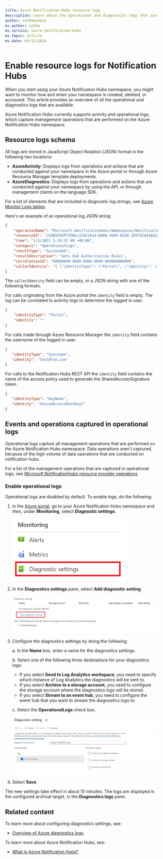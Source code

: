 ```yaml
---
title: Azure Notification Hubs resource logs
description: Learn about the operational and diagnostics logs that are available for Azure Notification Hubs, and how to enable diagnostic settings.
author: sethmanheim
ms.author: sethm
ms.service: azure-notification-hubs
ms.topic: article
ms.date: 03/12/2024
---
```


# Enable resource logs for Notification Hubs

When you start using your Azure Notification Hubs namespace, you might want to monitor how and when your namespace is created, deleted, or accessed. This article provides an overview of all the operational and diagnostics logs that are available.

Azure Notification Hubs currently supports activity and operational logs, which capture *management operations* that are performed on the Azure Notification Hubs namespace.

## Resource logs schema

All logs are stored in JavaScript Object Notation (JSON) format in the following two locations:

- **AzureActivity**: Displays logs from operations and actions that are conducted against your namespace in the Azure portal or through Azure Resource Manager template deployments.
- **AzureDiagnostics**: Displays logs from operations and actions that are conducted against your namespace by using the API, or through management clients on the language SDK.

For a list of elements that are included in diagnostic log strings, see [Azure Monitor Logs tables](monitor-notification-hubs-reference.md#azure-monitor-logs-tables).

Here's an example of an operational log JSON string:

```json
{
    "operationName": "Microsoft.NotificationHubs/Namespaces/NotificationHubs/authorizationRules/action",
    "resourceId": "/SUBSCRIPTIONS/2CAC2A14-BA6B-46A6-BCE8-2D9781A41BA2/RESOURCEGROUPS/SAMPLES/PROVIDERS/MICROSOFT.NOTIFICATIONHUBS/NAMESPACES/SAMPLE-NS",
    "time": "1/1/2021 5:16:32 AM +00:00",
    "category": "OperationalLogs",
    "resultType": "Succeeded",
    "resultDescription": "Gets Hub Authorization Rules",
    "correlationId": "00000000-0000-0000-0000-000000000000",
    "callerIdentity": "{ \"identityType\": \"Portal\", \"identity\": \"\" }"
}
```

The `callerIdentity` field can be empty, or a JSON string with one of the following formats.

For calls originating from the Azure portal the `identity` field is empty. The log can be correlated to activity logs to determine the logged in user.

```json
{
    "identityType": "Portal",
    "identity": ""
}
```

For calls made through Azure Resource Manager the `identity` field contains the username of the logged in user.

```json
{
   "identityType": "Username",
   "identity": "test@foo.com"
}
```

For calls to the Notification Hubs REST API the `identity` field contains the name of the access policy used to generate the SharedAccessSignature token.

```json
{
   "identityType": "KeyName",
   "identity": "SharedAccessRootKey2"
}
```

## Events and operations captured in operational logs

Operational logs capture all management operations that are performed on the Azure Notification Hubs namespace. Data operations aren't captured, because of the high volume of data operations that are conducted on notification hubs.

For a list of the management operations that are captured in operational logs, see [Microsoft.NotificationHubs resource provider operations](/azure/role-based-access-control/permissions/integration#microsoftnotificationhubs).

### Enable operational logs

Operational logs are disabled by default. To enable logs, do the following:

1. In the [Azure portal](https://portal.azure.com), go to your Azure Notification Hubs namespace and then, under **Monitoring**, select  **Diagnostic settings**.

   ![The "Diagnostic settings" link](./media/notification-hubs-diagnostic-logs/image-1.png)

1. In the **Diagnostics settings** pane, select **Add diagnostic setting**.

   ![The "Add diagnostic setting" link](./media/notification-hubs-diagnostic-logs/image-2.png)

1. Configure the diagnostics settings by doing the following:

   a. In the **Name** box, enter a name for the diagnostics settings.  

   b. Select one of the following three destinations for your diagnostics logs:  
   - If you select **Send to Log Analytics workspace**, you need to specify which instance of Log Analytics the diagnostics will be sent to.
   - If you select **Archive to a storage account**, you need to configure the storage account where the diagnostics logs will be stored.  
   - If you select **Stream to an event hub**, you need to configure the event hub that you want to stream the diagnostics logs to.

   c. Select the **OperationalLogs** check box.

    ![The "Diagnostics settings" pane](./media/notification-hubs-diagnostic-logs/image-3.png)

1. Select **Save**.

The new settings take effect in about 10 minutes. The logs are displayed in the configured archival target, in the **Diagnostics logs** pane.

## Related content

To learn more about configuring diagnostics settings, see:
* [Overview of Azure diagnostics logs](/azure/azure-monitor/essentials/platform-logs-overview).

To learn more about Azure Notification Hubs, see:
* [What is Azure Notification Hubs?](notification-hubs-push-notification-overview.md)
